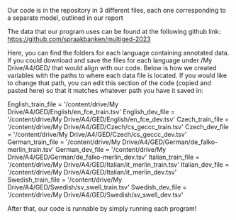 Our code is in the repository in 3 different files, each one corresponding to a separate model, outlined in our report



The data that our program uses can be found at the following github link:  https://github.com/spraakbanken/multiged-2023

Here, you can find the folders for each language containing annotated data. If you could download and save the files for each language under /My Drive/A4/GED/ that would align with our code. Below is how we created variables with the paths to where each data file is located. If you would like to change that path, you can edit this section of the code (copied and pasted here) so that it matches whatever path you have it saved in:

English_train_file = '/content/drive/My Drive/A4/GED/English/en_fce_train.tsv'
English_dev_file = '/content/drive/My Drive/A4/GED/English/en_fce_dev.tsv'
Czech_train_file = '/content/drive/My Drive/A4/GED/Czech/cs_geccc_train.tsv'
Czech_dev_file = '/content/drive/My Drive/A4/GED/Czech/cs_geccc_dev.tsv'
German_train_file = '/content/drive/My Drive/A4/GED/German/de_falko-merlin_train.tsv'
German_dev_file = '/content/drive/My Drive/A4/GED/German/de_falko-merlin_dev.tsv'
Italian_train_file = '/content/drive/My Drive/A4/GED/Italian/it_merlin_train.tsv'
Italian_dev_file = '/content/drive/My Drive/A4/GED/Italian/it_merlin_dev.tsv'
Swedish_train_file = '/content/drive/My Drive/A4/GED/Swedish/sv_swell_train.tsv'
Swedish_dev_file = '/content/drive/My Drive/A4/GED/Swedish/sv_swell_dev.tsv'

After that, our code is runnable by simply running each program!
